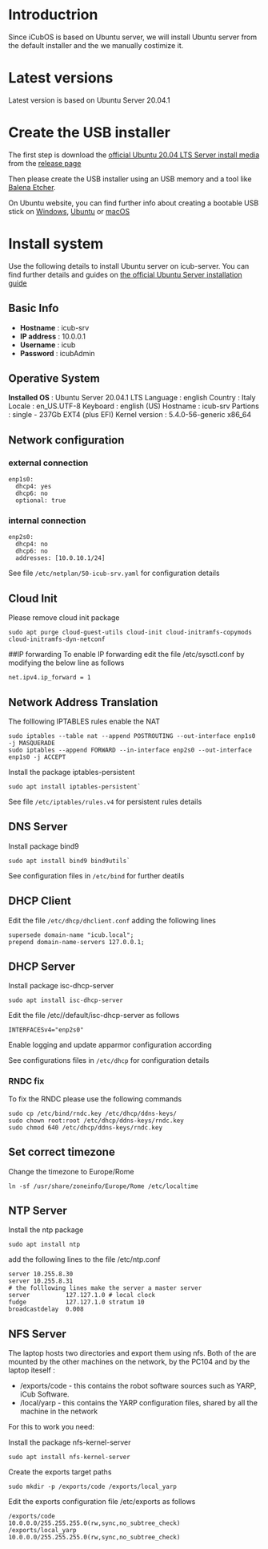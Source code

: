 # Introductrion
Since iCubOS is based on Ubuntu server, we will install Ubuntu server from the default installer and the we manually costimize it.

# Latest versions
Latest version is based on Ubuntu Server 20.04.1

# Create the USB installer
The first step is download the [official Ubuntu 20.04 LTS Server install media](https://releases.ubuntu.com/focal/ubuntu-20.04.1-live-server-amd64.iso) from the [release page](https://releases.ubuntu.com/focal/)

Then please create the USB installer using an USB memory and a tool like [Balena Etcher](https://www.balena.io/etcher/).

On Ubuntu website, you can find further info about creating a bootable USB stick on [Windows](https://tutorials.ubuntu.com/tutorial/tutorial-create-a-usb-stick-on-windows?_ga=2.181742695.1184983981.1588944309-600352565.1586438290), [Ubuntu](https://tutorials.ubuntu.com/tutorial/tutorial-create-a-usb-stick-on-ubuntu?_ga=2.181742695.1184983981.1588944309-600352565.1586438290) or [macOS](https://tutorials.ubuntu.com/tutorial/tutorial-create-a-usb-stick-on-macos?_ga=2.236980288.1184983981.1588944309-600352565.1586438290)

# Install system
Use the following details to install Ubuntu server on icub-server.
You can find further details and guides on [the official Ubuntu Server installation guide](https://ubuntu.com/server/docs)

## Basic Info
- **Hostname** : icub-srv
- **IP address** : 10.0.0.1
- **Username** : icub
- **Password** : icubAdmin

## Operative System
**Installed OS** : Ubuntu Server 20.04.1 LTS
Language : english
Country : Italy
Locale : en_US.UTF-8
Keyboard : english (US)
Hostname : icub-srv
Partions : single - 237Gb EXT4 (plus EFI)
Kernel version :  5.4.0-56-generic x86_64

## Network configuration

### external connection
```
enp1s0:
  dhcp4: yes
  dhcp6: no
  optional: true
```

###  internal connection
```
enp2s0:
  dhcp4: no
  dhcp6: no
  addresses: [10.0.10.1/24]
```

See file `/etc/netplan/50-icub-srv.yaml` for configuration details

## Cloud Init
Please remove cloud init package
```
sudo apt purge cloud-guest-utils cloud-init cloud-initramfs-copymods cloud-initramfs-dyn-netconf
```

##IP forwarding
To enable IP forwarding edit the file /etc/sysctl.conf by modifying the below line as follows
```
net.ipv4.ip_forward = 1
```

## Network Address Translation
The folllowing IPTABLES rules enable the NAT
```
sudo iptables --table nat --append POSTROUTING --out-interface enp1s0 -j MASQUERADE
sudo iptables --append FORWARD --in-interface enp2s0 --out-interface enp1s0 -j ACCEPT
```

Install the package iptables-persistent
```
sudo apt install iptables-persistent`
```

See file `/etc/iptables/rules.v4` for persistent rules details

## DNS Server
Install package bind9
```
sudo apt install bind9 bind9utils`
```

See configuration files in `/etc/bind` for further deatils

## DHCP Client
Edit the file `/etc/dhcp/dhclient.conf`  adding the following lines
```
supersede domain-name "icub.local";
prepend domain-name-servers 127.0.0.1;
```

## DHCP Server
Install package isc-dhcp-server
```
sudo apt install isc-dhcp-server
```
Edit the file /etc//default/isc-dhcp-server as follows
```
INTERFACESv4="enp2s0"
```
Enable logging and update apparmor configuration according

See configurations files in `/etc/dhcp` for configuration details

### RNDC fix
To fix the RNDC please use the following commands
```
sudo cp /etc/bind/rndc.key /etc/dhcp/ddns-keys/
sudo chown root:root /etc/dhcp/ddns-keys/rndc.key
sudo chmod 640 /etc/dhcp/ddns-keys/rndc.key
```

## Set correct timezone
Change the timezone to Europe/Rome
```
ln -sf /usr/share/zoneinfo/Europe/Rome /etc/localtime
```

## NTP Server
Install the ntp package
```
sudo apt install ntp
```
add the following lines to the file /etc/ntp.conf
```
server 10.255.8.30
server 10.255.8.31
# the folllowing lines make the server a master server
server          127.127.1.0 # local clock
fudge           127.127.1.0 stratum 10
broadcastdelay  0.008
```

## NFS Server
The laptop hosts two directories and export them using nfs. Both of the are mounted by the other machines on the network, by the PC104 and by the laptop iteself :

- /exports/code - this contains the robot software sources such as YARP, iCub Software.
- /local/yarp - this contains the YARP configuration files, shared by all the machine in the network

For this to work you need:

Install the package nfs-kernel-server
```
sudo apt install nfs-kernel-server
```
Create the exports target paths
```
sudo mkdir -p /exports/code /exports/local_yarp
```
Edit the exports configuration file /etc/exports as follows
```
/exports/code           10.0.0.0/255.255.255.0(rw,sync,no_subtree_check)
/exports/local_yarp     10.0.0.0/255.255.255.0(rw,sync,no_subtree_check)
```
